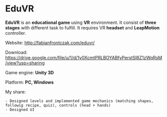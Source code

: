 # EduVR
**EduVR** is an **educational game** using **VR** environment. It consist of **three stages** with different task to fulfill. It requires VR **headset** and **LeapMotion** controller.

Website: http://fabianfrontczak.com/eduvr/

Download: https://drive.google.com/file/u/1/d/1y0XcmtPRLBOYABfyPerstSl8Z1zWqRsM/view?usp=sharing

Game engine: **Unity 3D**

Platform: **PC, Windows**

My share:

    - Designed levels and implemented game mechanics (matching shapes, followig recipe, quiz), controls (head + hands)
    - Designed UI

